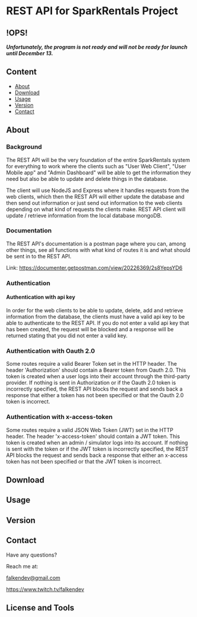 # REST API for SparkRentals Project
## !OPS!
***Unfortunately, the program is not ready and will not be ready for launch until December 13.***
## Content
- [About](#about)
- [Download](#download)
- [Usage](#usage)
- [Version](#version)
- [Contact](#contact)
## About
### Background
The REST API will be the very foundation of the entire SparkRentals system for everything to work where the clients such as "User Web Client", "User Mobile app" and "Admin Dashboard" will be able to get the information they need but also be able to update and delete things in the database.

The client will use NodeJS and Express where it handles requests from the web clients, which then the REST API will either update the database and then send out information or just send out information to the web clients depending on what kind of requests the clients make. REST API client will update / retrieve information from the local database mongoDB.

### Documentation
The REST API's documentation is a postman page where you can, among other things, see all functions with what kind of routes it is and what should be sent in to the REST API.

Link: <https://documenter.getpostman.com/view/20226369/2s8YepsYD6>

### Authentication
#### Authentication with api key
In order for the web clients to be able to update, delete, add and retrieve information from the database, the clients must have a valid api key to be able to authenticate to the REST API. If you do not enter a valid api key that has been created, the request will be blocked and a response will be returned stating that you did not enter a valid key.

### Authentication with Oauth 2.0
Some routes require a valid Bearer Token set in the HTTP header. The header 'Authorization' should contain a Bearer token from Oauth 2.0. This token is created when a user logs into their account through the third-party provider. If nothing is sent in Authorization or if the Oauth 2.0 token is incorrectly specified, the REST API blocks the request and sends back a response that either a token has not been specified or that the Oauth 2.0 token is incorrect.

### Authentication with x-access-token
Some routes require a valid JSON Web Token (JWT) set in the HTTP header. The header 'x-access-token' should contain a JWT token. This token is created when an admin / simulator logs into its account. If nothing is sent with the token or if the JWT token is incorrectly specified, the REST API blocks the request and sends back a response that either an x-access token has not been specified or that the JWT token is incorrect.

## Download
## Usage
## Version
## Contact
Have any questions?


Reach me at:


<falkendev@gmail.com>


<https://www.twitch.tv/falkendev>
## License and Tools
